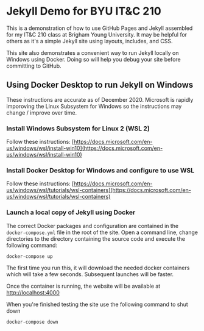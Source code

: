 # Jekyll Demo for BYU IT&C 210

This is a demonstration of how to use GitHub Pages and Jekyll assembled for my IT&C 210 class at Brigham Young University. It may be helpful for others as it's a simple Jekyll site using layouts, includes, and CSS.

This site also demonstrates a convenient way to run Jekyll locally on Windows using Docker. Doing so will help you debug your site before committing to GitHub.

## Using Docker Desktop to run Jekyll on Windows

These instructions are accurate as of December 2020. Microsoft is rapidly imporoving the Linux Subsystem for Windows so the instructions may change / improve over time.

### Install Windows Subsystem for Linux 2 (WSL 2)
Follow these instructions: [https://docs.microsoft.com/en-us/windows/wsl/install-win10](https://docs.microsoft.com/en-us/windows/wsl/install-win10)

### Install Docker Desktop for Windows and configure to use WSL 
Follow these instructions: [https://docs.microsoft.com/en-us/windows/wsl/tutorials/wsl-containers](https://docs.microsoft.com/en-us/windows/wsl/tutorials/wsl-containers)

### Launch a local copy of Jekyll using Docker
The correct Docker packages and configuration are contained in the `docker-compose.yml` file in the root of the site. Open a command line, change directories to the directory containing the source code and execute the following command:

```
docker-compose up
```

The first time you run this, it will download the needed docker containers which will take a few seconds. Subsequent launches will be faster.

Once the container is running, the website will be available at [http://localhost:4000](http://localhost:4000)

When you're finished testing the site use the following command to shut down

```
docker-compose down
```
